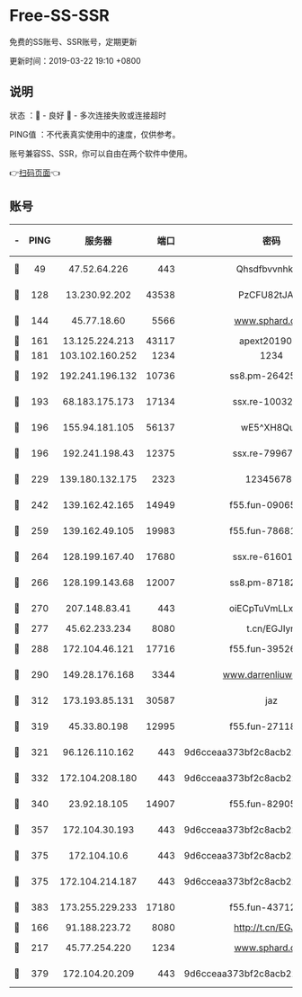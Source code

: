 # Free-SS-SSR

免费的SS账号、SSR账号，定期更新

更新时间：2019-03-22 19:10 +0800

## 说明

状态     ：🙂 - 良好 🙁 - 多次连接失败或连接超时

PING值   ：不代表真实使用中的速度，仅供参考。

账号兼容SS、SSR，你可以自由在两个软件中使用。

👉[扫码页面](https://liesauer.github.io/Free-SS-SSR/)👈

## 账号

|-|PING|服务器|端口|密码|加密方式|区域|
|:----:|:----:|:-----:|-----:|:----:|:----:|:----:|
|🙂|49|47.52.64.226|443|Qhsdfbvvnhkm1|aes-256-cfb|HK|
|🙂|128|13.230.92.202|43538|PzCFU82tJAdZ|aes-256-cfb|JP|
|🙂|144|45.77.18.60|5566|www.sphard.com|aes-256-cfb|JP|
|🙂|161|13.125.224.213|43117|apext2019005|chacha20|KR|
|🙂|181|103.102.160.252|1234|1234|rc4-md5|JP|
|🙂|192|192.241.196.132|10736|ss8.pm-26425369|aes-256-cfb|US|
|🙂|193|68.183.175.173|17134|ssx.re-10032791|aes-256-cfb|US|
|🙂|196|155.94.181.105|56137|wE5^XH8Quw|aes-256-cfb|US|
|🙂|196|192.241.198.43|12375|ssx.re-79967299|aes-256-cfb|US|
|🙂|229|139.180.132.175|2323|123456789|aes-256-cfb|SG|
|🙂|242|139.162.42.165|14949|f55.fun-09065498|aes-256-cfb|SG|
|🙂|259|139.162.49.105|19983|f55.fun-78681793|aes-256-cfb|SG|
|🙂|264|128.199.167.40|17680|ssx.re-61601620|aes-256-cfb|SG|
|🙂|266|128.199.143.68|12007|ss8.pm-87182779|aes-256-cfb|SG|
|🙂|270|207.148.83.41|443|oiECpTuVmLLxk4Ts|aes-256-cfb|AU|
|🙂|277|45.62.233.234|8080|t.cn/EGJIyrl|rc4-md5|CA|
|🙂|288|172.104.46.121|17716|f55.fun-39526771|aes-256-cfb|SG|
|🙂|290|149.28.176.168|3344|www.darrenliuwei.com|aes-256-cfb|AU|
|🙂|312|173.193.85.131|30587|jaz|aes-256-cfb|US|
|🙂|319|45.33.80.198|12995|f55.fun-27118272|aes-256-cfb|US|
|🙂|321|96.126.110.162|443|9d6cceaa373bf2c8acb22e60b6a58be6|aes-256-cfb|US|
|🙂|332|172.104.208.180|443|9d6cceaa373bf2c8acb22e60b6a58be6|aes-256-cfb|US|
|🙂|340|23.92.18.105|14907|f55.fun-82905672|aes-256-cfb|US|
|🙂|357|172.104.30.193|443|9d6cceaa373bf2c8acb22e60b6a58be6|aes-256-cfb|US|
|🙂|375|172.104.10.6|443|9d6cceaa373bf2c8acb22e60b6a58be6|aes-256-cfb|US|
|🙂|375|172.104.214.187|443|9d6cceaa373bf2c8acb22e60b6a58be6|aes-256-cfb|US|
|🙂|383|173.255.229.233|17180|f55.fun-43712198|aes-256-cfb|US|
|🙂|166|91.188.223.72|8080|http://t.cn/EGJIyrl|rc4-md5|RU|
|🙂|217|45.77.254.220|1234|www.sphard.com|aes-256-cfb|SG|
|🙂|379|172.104.20.209|443|9d6cceaa373bf2c8acb22e60b6a58be6|aes-256-cfb|US|
